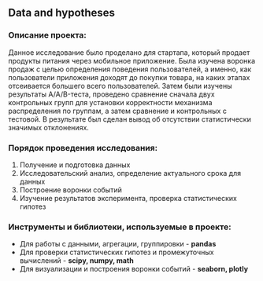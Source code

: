## Data and hypotheses

### Описание проекта:

Данное исследование было проделано для стартапа, который продает продукты питания через мобильное приложение. Была изучена воронка продаж с целью определения поведения пользователей, а именно, как пользователи приложения доходят до покупки товара, на каких этапах отсеивается большего всего пользователей. Затем были изучены результаты A/A/B-теста, проведено сравнение сначала двух контрольных групп для установки корректности механизма распределения по группам, а затем сравнение и контрольных с тестовой. В результате был сделан вывод об отсутствии статистически значимых отклонениях. 

### Порядок проведения исследования:

 1) Получение и подготовка данных
 2) Исследовательский анализ, определение актуального срока для данных 
 3) Построение воронки событий
 4) Изучение результатов эксперимента, проверка статистических гипотез

### Инструменты и библиотеки, используемые в проекте:

 - Для работы с данными, агрегации, группировки - **pandas**
 - Для проверки статистических гипотез и промежуточных вычислений - **scipy, numpy, math**
 - Для визуализации и построения воронки событий - **seaborn, plotly**
